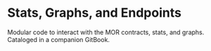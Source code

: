 # Stats, Graphs, and Endpoints
Modular code to interact with the MOR contracts, stats, and graphs.  Cataloged in a companion GitBook.
